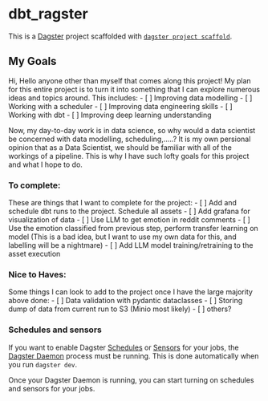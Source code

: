 # dbt_ragster

This is a [Dagster](https://dagster.io/) project scaffolded with [`dagster project scaffold`](https://docs.dagster.io/getting-started/create-new-project).


## My Goals
Hi, Hello anyone other than myself that comes along this project! My plan for this entire project is to turn it into something that I can explore numerous ideas and topics around. This includes:
    - [ ] Improving data modelling
    - [ ] Working with a scheduler
    - [ ] Improving data engineering skills
    - [ ] Working with dbt
    - [ ] Improving deep learning understanding

Now, my day-to-day work is in data science, so why would a data scientist be concerned with data modelling, scheduling,.....? It is my own persional opinion that as a Data Scientist, we should be familiar with all of the workings of a pipeline. This is why I have such lofty goals for this project and what I hope to do.

### To complete:
These are things that I want to complete for the project:
    - [ ] Add and schedule dbt runs to the project. Schedule all assets
    - [ ] Add grafana for visualization of data
    - [ ] Use LLM to get emotion in reddit comments
    - [ ] Use the emotion classified from previous step, perform transfer learning on model (This is a bad idea, but I want to use my own data for this, and labelling will be a nightmare)
    - [ ] Add LLM model training/retraining to the asset execution

### Nice to Haves:
Some things I can look to add to the project once I have the large majority above done:
    - [ ] Data validation with pydantic dataclasses
    - [ ] Storing dump of data from current run to S3 (Minio most likely)
    - [ ] others?

### Schedules and sensors

If you want to enable Dagster [Schedules](https://docs.dagster.io/concepts/partitions-schedules-sensors/schedules) or [Sensors](https://docs.dagster.io/concepts/partitions-schedules-sensors/sensors) for your jobs, the [Dagster Daemon](https://docs.dagster.io/deployment/dagster-daemon) process must be running. This is done automatically when you run `dagster dev`.

Once your Dagster Daemon is running, you can start turning on schedules and sensors for your jobs.